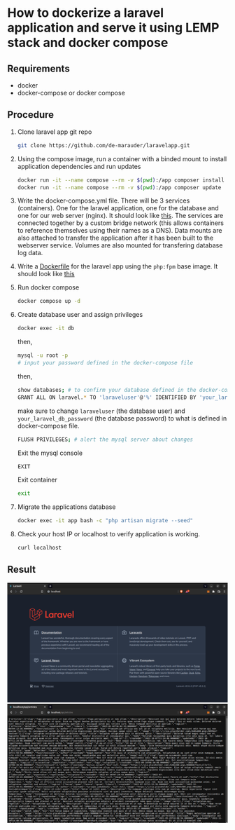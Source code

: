 # How to dockerize a laravel application and serve it using LEMP stack and docker compose

## Requirements
- docker
- docker-compose or docker compose

## Procedure

1. Clone laravel app git repo
   ```bash
   git clone https://github.com/de-marauder/laravelapp.git
   ```
2. Using the compose image, run a container with a binded mount to install application dependencies and run updates
   ```bash
   docker run -it --name compose --rm -v $(pwd):/app composer install
   docker run -it --name compose --rm -v $(pwd):/app composer update
   ```
3. Write the docker-compose.yml file. There will be 3 services (containers). One for the laravel application, one for the database and one for our web server (nginx). It should look like [this](./docker-compose.yml). The services are connected together by a custom bridge network (this allows containers to reference themselves using their names as a DNS). Data mounts are also attached to transfer the application after it has been built to the webserver service. Volumes are also mounted for transfering database log data. 
4. Write a [Dockerfile](./Dockerfile) for the laravel app using the `php:fpm` base image. It should look like [this](./Dockerfile)
5. Run docker compose
   ```bash
   docker compose up -d
   ```
6. Create database user and assign privileges
   ```bash
   docker exec -it db 
   ```
   then,
   ```bash
   mysql -u root -p
   # input your password defined in the docker-compose file
   ```
   then,
   ```bash
   show databases; # to confirm your database defined in the docker-compose file was created
   GRANT ALL ON laravel.* TO 'laraveluser'@'%' IDENTIFIED BY 'your_laravel_db_password';
   ```
   make sure to change `laraveluser` (the database user) and `your_laravel_db_password` (the database password) to what is defined in docker-compose file.
   ```bash
   FLUSH PRIVILEGES; # alert the mysql server about changes
   ```
   Exit the mysql console
   ```bash
   EXIT
   ```
   Exit container
   ```bash
   exit
   ```

7. Migrate the applications database
   ```bash
   docker exec -it app bash -c "php artisan migrate --seed"
   ```
8. Check your host IP or localhost to verify application is working.
   ```bash
   curl localhost
   ```

## Result
<img src="./home.png" alt="result" />
<img src="./articles.png" alt="result" />
